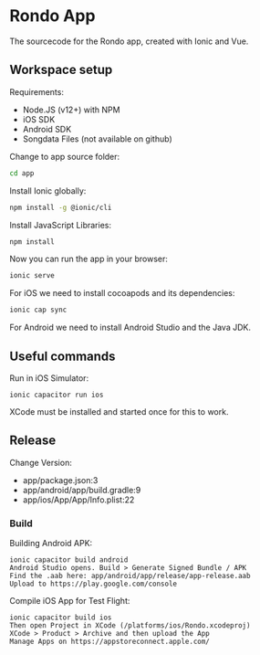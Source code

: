 # Rondo App

The sourcecode for the Rondo app, created with Ionic and Vue.

## Workspace setup

Requirements: 

 * Node.JS (v12+) with NPM
 * iOS SDK
 * Android SDK
 * Songdata Files (not available on github)

Change to app source folder:
```bash
cd app
```

Install Ionic globally:
```bash
npm install -g @ionic/cli
```

Install JavaScript Libraries:
```bash
npm install
```

Now you can run the app in your browser:
```bash
ionic serve
```

For iOS we need to install cocoapods and its dependencies:
```bash
ionic cap sync
```

For Android we need to install Android Studio and the Java JDK.


## Useful commands

Run in iOS Simulator:

    ionic capacitor run ios

XCode must be installed and started once for this to work.

## Release

Change Version:

 - app/package.json:3
 - app/android/app/build.gradle:9
 - app/ios/App/App/Info.plist:22

### Build

Building Android APK:

    ionic capacitor build android
    Android Studio opens. Build > Generate Signed Bundle / APK
    Find the .aab here: app/android/app/release/app-release.aab
    Upload to https://play.google.com/console

Compile iOS App for Test Flight:

    ionic capacitor build ios
    Then open Project in XCode (/platforms/ios/Rondo.xcodeproj)
    XCode > Product > Archive and then upload the App
    Manage Apps on https://appstoreconnect.apple.com/
